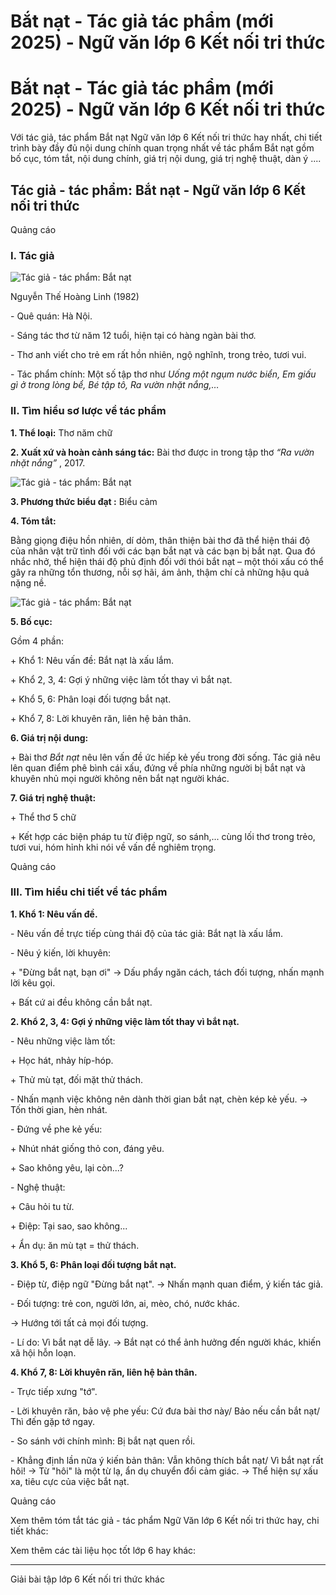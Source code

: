 # Bắt nạt - Tác giả tác phẩm (mới 2025) - Ngữ văn lớp 6 Kết nối tri thức

# Bắt nạt - Tác giả tác phẩm (mới 2025) - Ngữ văn lớp 6 Kết nối tri thức

Với tác giả, tác phẩm Bắt nạt Ngữ văn lớp 6 Kết nối tri thức hay nhất, chi tiết trình bày đầy đủ nội dung chính quan trọng nhất về tác phẩm Bắt nạt gồm bố cục, tóm tắt, nội dung chính, giá trị nội dung, giá trị nghệ thuật, dàn ý ....

## Tác giả - tác phẩm: Bắt nạt - Ngữ văn lớp 6 Kết nối tri thức

Quảng cáo

### **I. Tác giả**

![Tác giả - tác phẩm: Bắt nạt](https://vietjack.com/soan-van-lop-6-kn/images/tac-gia-tac-pham-bat-nat-1.png)

Nguyễn Thế Hoàng Linh (1982)

\- Quê quán: Hà Nội.

\- Sáng tác thơ từ năm 12 tuổi, hiện tại có hàng ngàn bài thơ.

\- Thơ anh viết cho trẻ em rất hồn nhiên, ngộ nghĩnh, trong trẻo, tươi vui.

\- Tác phẩm chính: Một số tập thơ như _Uống một ngụm nước biển, Em giấu gì ở trong lòng bể, Bé tập tô, Ra vườn nhặt nắng,…_

### **II. Tìm hiểu sơ lược về tác phẩm**

**1\. Thể loại:** Thơ năm chữ

**2\. Xuất xứ và hoàn cảnh sáng tác:** Bài thơ được in trong tập thơ _“Ra vườn nhặt nắng”_ , 2017.

![Tác giả - tác phẩm: Bắt nạt](https://vietjack.com/soan-van-lop-6-kn/images/tac-gia-tac-pham-bat-nat-2.png)

**3\. Phương thức biểu đạt :** Biểu cảm

**4\. Tóm tắt:**

Bằng giọng điệu hồn nhiên, dí dỏm, thân thiện bài thơ đã thể hiện thái độ của nhân vật trữ tình đối với các bạn bắt nạt và các bạn bị bắt nạt. Qua đó nhắc nhở, thể hiện thái độ phủ định đối với thói bắt nạt – một thói xấu có thể gây ra những tổn thương, nỗi sợ hãi, ám ảnh, thậm chí cả những hậu quả nặng nề. 

![Tác giả - tác phẩm: Bắt nạt](https://vietjack.com/soan-van-lop-6-kn/images/tac-gia-tac-pham-bat-nat-3.png)

**5\. Bố cục:**

Gồm 4 phần: 

\+ Khổ 1: Nêu vấn đề: Bắt nạt là xấu lắm. 

\+ Khổ 2, 3, 4: Gợi ý những việc làm tốt thay vì bắt nạt.

\+ Khổ 5, 6: Phân loại đối tượng bắt nạt.

\+ Khổ 7, 8: Lời khuyên răn, liên hệ bản thân.

**6\. Giá trị nội dung:**

\+ Bài thơ _Bắt nạt_ nêu lên vấn đề ức hiếp kẻ yếu trong đời sống. Tác giả nêu lên quan điểm phê bình cái xấu, đứng về phía những người bị bắt nạt và khuyên nhủ mọi người không nên bắt nạt người khác.

**7\. Giá trị nghệ thuật:**

\+ Thể thơ 5 chữ 

\+ Kết hợp các biện pháp tu từ điệp ngữ, so sánh,... cùng lối thơ trong trẻo, tươi vui, hóm hỉnh khi nói về vấn đề nghiêm trọng.

Quảng cáo

### **III. Tìm hiểu chi tiết về tác phẩm**

**1\. Khổ 1: Nêu vấn đề.**

\- Nêu vấn đề trực tiếp cùng thái độ của tác giả: Bắt nạt là xấu lắm.

\- Nêu ý kiến, lời khuyên:

\+ "Đừng bắt nạt, bạn ơi" → Dấu phẩy ngăn cách, tách đối tượng, nhấn mạnh lời kêu gọi.

\+ Bất cứ ai đều không cần bắt nạt.

**2\. Khổ 2, 3, 4: Gợi ý những việc làm tốt thay vì bắt nạt.**

\- Nêu những việc làm tốt:

\+ Học hát, nhảy híp-hóp.

\+ Thử mù tạt, đối mặt thử thách.

\- Nhấn mạnh việc không nên dành thời gian bắt nạt, chèn kép kẻ yếu. → Tốn thời gian, hèn nhát.

\- Đứng về phe kẻ yếu:

\+ Nhút nhát giống thỏ con, đáng yêu.

\+ Sao không yêu, lại còn...?

\- Nghệ thuật:

\+ Câu hỏi tu từ.

\+ Điệp: Tại sao, sao không...

\+ Ẩn dụ: ăn mù tạt = thử thách.

**3\. Khổ 5, 6: Phân loại đối tượng bắt nạt.**

\- Điệp từ, điệp ngữ "Đừng bắt nạt". → Nhấn mạnh quan điểm, ý kiến tác giả.

\- Đối tượng: trẻ con, người lớn, ai, mèo, chó, nước khác.

→ Hướng tới tất cả mọi đối tượng.

\- Lí do: Vì bắt nạt dễ lây. → Bắt nạt có thể ảnh hưởng đến người khác, khiến xã hội hỗn loạn.

**4\. Khổ 7, 8: Lời khuyên răn, liên hệ bản thân.**

\- Trực tiếp xưng "tớ".

\- Lời khuyên răn, bảo vệ phe yếu: Cứ đưa bài thơ này/ Bảo nếu cần bắt nạt/ Thì đến gặp tớ ngay.

\- So sánh với chính mình: Bị bắt nạt quen rồi.

\- Khẳng định lần nữa ý kiến bản thân: Vẫn không thích bắt nạt/ Vì bắt nạt rất hôi! → Từ "hôi" là một từ lạ, ẩn dụ chuyển đổi cảm giác. → Thể hiện sự xấu xa, tiêu cực của việc bắt nạt.

Quảng cáo

Xem thêm tóm tắt tác giả - tác phẩm Ngữ Văn lớp 6 Kết nối tri thức hay, chi tiết khác:

Xem thêm các tài liệu học tốt lớp 6 hay khác:

* * *

Giải bài tập lớp 6 Kết nối tri thức khác
